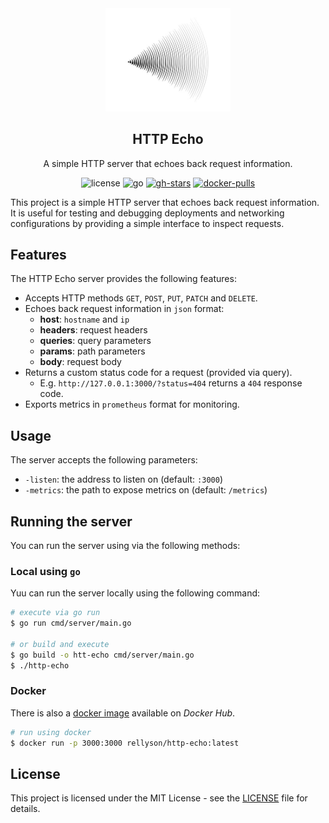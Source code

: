 <div  align="center">
  <img src="https://raw.githubusercontent.com/rellyson/http-echo/refs/heads/main/assets/echo-logo.jpg" alt="echo-logo" width="200">
  <h2>HTTP Echo</h2>
  <p>A simple HTTP server that echoes back request information.</p>

  ![license](https://img.shields.io/badge/license-MIT-green.svg)
  ![go](https://img.shields.io/badge/golang-1.23-blue.svg?logo=go)
  [![gh-stars](https://img.shields.io/github/stars/rellyson/http-echo?logo=github)](https://github.com/rellyson/http-echo/stargazers)
  [![docker-pulls](https://img.shields.io/docker/pulls/rellyson/http-echo.svg?logo=docker)](https://hub.docker.com/repository/docker/rellyson/http-echo)
</div>

This project is a simple HTTP server that echoes back request information. It is useful
for testing and debugging deployments and networking configurations by providing a simple
interface to inspect requests. 

## Features

The HTTP Echo server provides the following features:

- Accepts HTTP methods `GET`, `POST`, `PUT`, `PATCH` and `DELETE`.
- Echoes back request information in `json` format:
  - **host**: `hostname` and `ip`
  - **headers**: request headers
  - **queries**: query parameters
  - **params**: path parameters
  - **body**: request body
- Returns a custom status code for a request (provided via query).
  - E.g. `http://127.0.0.1:3000/?status=404` returns a `404` response code.
- Exports metrics in `prometheus` format for monitoring.

## Usage

The server accepts the following parameters:

- `-listen`: the address to listen on (default: `:3000`)
- `-metrics`: the path to expose metrics on (default: `/metrics`)

## Running the server

You can run the server using via the following methods:

### Local using `go`

Yuu can run the server locally using the following command:

```bash
# execute via go run
$ go run cmd/server/main.go

# or build and execute
$ go build -o htt-echo cmd/server/main.go
$ ./http-echo
```

### Docker

There is also a [docker image](https://hub.docker.com/repository/docker/rellyson/http-echo)
available on _Docker Hub_.

```bash
# run using docker
$ docker run -p 3000:3000 rellyson/http-echo:latest
```

## License

This project is licensed under the MIT License - see the [LICENSE](LICENSE) file for details.
